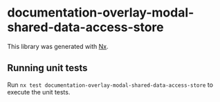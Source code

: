 # documentation-overlay-modal-shared-data-access-store

This library was generated with [Nx](https://nx.dev).

## Running unit tests

Run `nx test documentation-overlay-modal-shared-data-access-store` to execute the unit tests.

